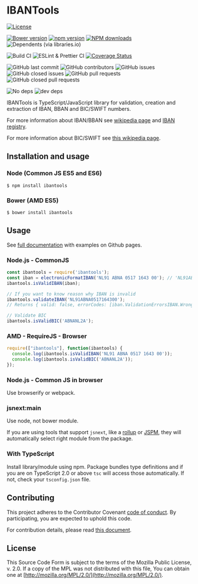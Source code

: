 # IBANTools

[![License](https://img.shields.io/github/license/Simplify/ibantools)](https://github.com/Simplify/ibantools/blob/master/LICENSE)

[![Bower version](https://badge.fury.io/bo/ibantools.svg)](https://badge.fury.io/bo/ibantools)
[![npm version](https://badge.fury.io/js/ibantools.svg)](https://badge.fury.io/js/ibantools)
[![NPM downloads](https://img.shields.io/npm/dw/ibantools)](https://www.npmjs.com/package/ibantools)
![Dependents (via libraries.io)](https://img.shields.io/librariesio/dependents/npm/ibantools)

![Build CI](https://github.com/Simplify/ibantools/workflows/Build%20CI%20(Master)/badge.svg?branch=master)
![ESLint & Prettier CI](https://github.com/Simplify/ibantools/workflows/ESLint%20&%20Prettier/badge.svg?branch=master)
[![Coverage Status](https://coveralls.io/repos/github/Simplify/ibantools/badge.svg?branch=master)](https://coveralls.io/github/Simplify/ibantools?branch=master)

![GitHub last commit](https://img.shields.io/github/last-commit/Simplify/IBANtools)
![GitHub contributors](https://img.shields.io/github/contributors/Simplify/IBANTools)
![GitHub issues](https://img.shields.io/github/issues/Simplify/ibantools)
![GitHub closed issues](https://img.shields.io/github/issues-closed-raw/Simplify/ibantools)
![GitHub pull requests](https://img.shields.io/github/issues-pr/Simplify/ibantools)
![GitHub closed pull requests](https://img.shields.io/github/issues-pr-closed/Simplify/IBANTools)

![No deps](https://img.shields.io/badge/dependencies-0-brightgreen)
![dev deps](https://img.shields.io/librariesio/github/Simplify/IBANTools?label=devDependencies)

IBANTools is TypeScript/JavaScript library for validation, creation and extraction of IBAN, BBAN and BIC/SWIFT numbers.

For more information about IBAN/BBAN see [wikipedia page](https://en.wikipedia.org/wiki/International_Bank_Account_Number) and
[IBAN registry](https://www.swift.com/resource/iban-registry-pdf).

For more information about BIC/SWIFT see [this wikipedia page](https://en.wikipedia.org/wiki/ISO_9362).

## Installation and usage

### Node (Common JS ES5 and ES6)

```
$ npm install ibantools
```

### Bower (AMD ES5)

```
$ bower install ibantools
```

## Usage

See [full documentation](http://simplify.github.io/ibantools) with examples on Github pages.

### Node.js - CommonJS

```js
const ibantools = require('ibantools');
const iban = electronicFormatIBAN('NL91 ABNA 0517 1643 00'); // 'NL91ABNA0517164300'
ibantools.isValidIBAN(iban);

// If you want to know reason why IBAN is invalid
ibantools.validateIBAN('NL91ABNA0517164300');
// Returns { valid: false, errorCodes: [iban.ValidationErrorsIBAN.WrongIBANChecksum] }

// Validate BIC
ibantools.isValidBIC('ABNANL2A');
```

### AMD - RequireJS - Browser

```js
require(["ibantools"], function(ibantools) {
  console.log(ibantools.isValidIBAN('NL91 ABNA 0517 1643 00'));
  console.log(ibantools.isValidBIC('ABNANL2A'));
});
```

### Node.js - Common JS in browser

Use browserify or webpack.

### jsnext:main

Use node, not bower module.

If you are using tools that support `jsnext`, like a [rollup](https://github.com/rollup/rollup) or [JSPM](http://jspm.io/), they will automatically select right module from the package.

### With TypeScript

Install library/module using npm. Package bundles type definitions and if you are on TypeScript 2.0 or above `tsc` will access those automatically. If not, check your `tsconfig.json` file.

## Contributing

This project adheres to the Contributor Covenant [code of conduct](https://github.com/Simplify/ibantools/blob/master/.github/CODE_OF_CONDUCT.md).
By participating, you are expected to uphold this code.

For contribution details, please read [this document](https://github.com/Simplify/ibantools/blob/master/CONTRIBUTING.md).

## License

This Source Code Form is subject to the terms of the Mozilla Public
License, v. 2.0. If a copy of the MPL was not distributed with this
file, You can obtain one at [http://mozilla.org/MPL/2.0/](http://mozilla.org/MPL/2.0/).
